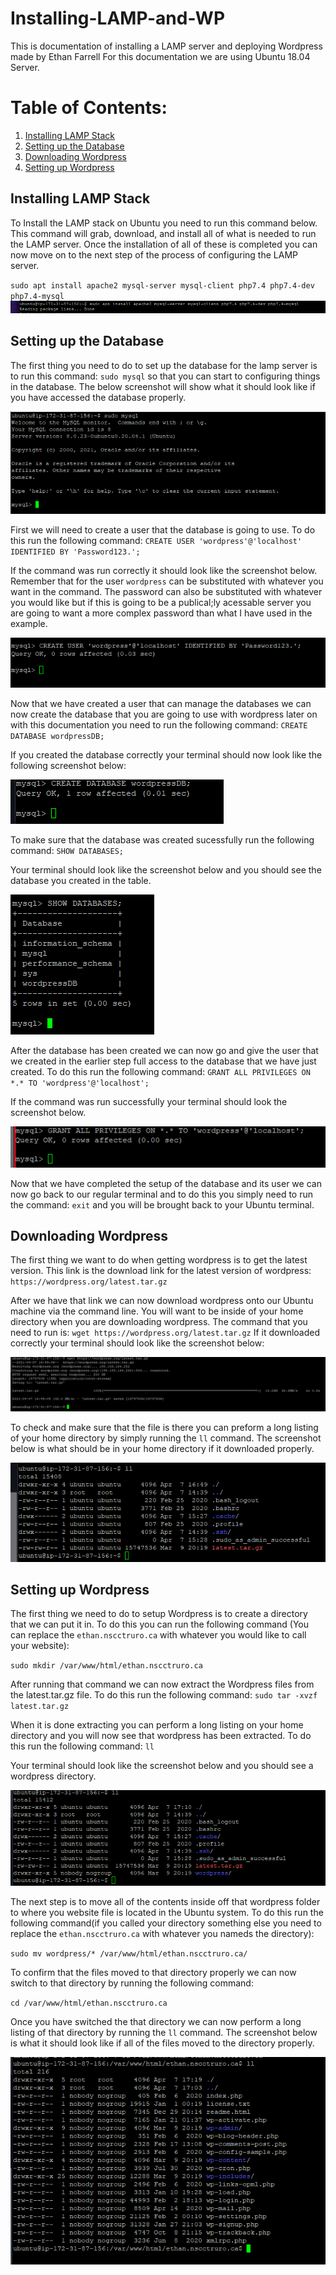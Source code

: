# Installing-LAMP-and-WP
This is documentation of installing a LAMP server and deploying Wordpress made by Ethan Farrell
For this documentation we are using Ubuntu 18.04 Server.

# Table of Contents:
1. [Installing LAMP Stack](#Installing-LAMP-Stack)
2. [Setting up the Database](#Setting-up-the-Database)
3. [Downloading Wordpress](#Downloading-Wordpress)
4. [Setting up Wordpress](#Setting-up-Wordpress)


## Installing LAMP Stack

To Install the LAMP stack on Ubuntu you need to run this command below. This command will grab, download, and install all of what is needed to run the LAMP server. Once the installation of all of these is completed you can now move on to the next step of the process of configuring the LAMP server.

`sudo apt install apache2 mysql-server mysql-client php7.4 php7.4-dev php7.4-mysql`
![alt text](https://github.com/Trailblazer780/Installing-LAMP-and-WP/blob/main/Images/Capture%201%20Installing%20the%20Lamp%20Stack.PNG)

## Setting up the Database

The first thing you need to do to set up the database for the lamp server is to run this command: `sudo mysql` so that you can start to configuring things in the database. The below screenshot will show what it should look like if you have accessed the database properly.

![alt text](https://github.com/Trailblazer780/Installing-LAMP-and-WP/blob/main/Images/Capture%202%20Setting%20Up%20the%20database.PNG)

First we will need to create a user that the database is going to use. To do this run the following command:
`CREATE USER 'wordpress'@'localhost' IDENTIFIED BY 'Password123.';`

If the command was run correctly it should look like the screenshot below. Remember that for the user `wordpress` can be substituted with whatever you want in the command. The password can also be substituted with whatever you would like but if this is going to be a publical;ly acessable server you are going to want a more complex password than what I have used in the example.

![alt text](https://github.com/Trailblazer780/Installing-LAMP-and-WP/blob/main/Images/Capture%203%20Create%20Database%20user.PNG)

Now that we have created a user that can manage the databases we can now create the database that you are going to use with wordpress later on with this documentation you need to run the following command: 
`CREATE DATABASE wordpressDB;`

If you created the database correctly your terminal should now look like the following screenshot below:

![alt text](https://github.com/Trailblazer780/Installing-LAMP-and-WP/blob/main/Images/Capture%204%20Creating%20Database.PNG)

To make sure that the database was created sucessfully run the following command:
`SHOW DATABASES;`

Your terminal should look like the screenshot below and you should see the database you created in the table.

![alt text](https://github.com/Trailblazer780/Installing-LAMP-and-WP/blob/main/Images/Capture%205%20Show%20Databases.PNG)

After the database has been created we can now go and give the user that we created in the earlier step full access to the database that we have just created. To do this run the following command:
`GRANT ALL PRIVILEGES ON *.* TO 'wordpress'@'localhost';`

If the command was run successfully your terminal should look the screenshot below.

![alt text](https://github.com/Trailblazer780/Installing-LAMP-and-WP/blob/main/Images/Capture%206%20Grant%20permissions%20to%20DB%20User.PNG)

Now that we have completed the setup of the database and its user we can now go back to our regular terminal and to do this you simply need to run the command: `exit` and you will be brought back to your Ubuntu terminal.


## Downloading Wordpress

The first thing we want to do when getting wordpress is to get the latest version. This link is the download link for the latest version of wordpress: `https://wordpress.org/latest.tar.gz`

After we have that link we can now download wordpress onto our Ubuntu machine via the command line. You will want to be inside of your home directory when you are downloading wordpress. The command that you need to run is: `wget https://wordpress.org/latest.tar.gz` If it downloaded correctly your terminal should look like the screenshot below:

![alt text](https://github.com/Trailblazer780/Installing-LAMP-and-WP/blob/main/Images/Capture%207%20Downloading%20Wordpress.PNG)

To check and make sure that the file is there you can preform a long listing of your home directory by simply running the `ll` command. The screenshot below is what should be in your home directory if it downloaded properly.

![alt text](https://github.com/Trailblazer780/Installing-LAMP-and-WP/blob/main/Images/Capture%208%20Checking%20that%20wordpress%20is%20there.PNG)


## Setting up Wordpress

The first thing we need to do to setup Wordpress is to create a directory that we can put it in. To do this you can run the following command (You can replace the `ethan.nscctruro.ca` with whatever you would like to call your website):

`sudo mkdir /var/www/html/ethan.nscctruro.ca`

After running that command we can now extract the Wordpress files from the latest.tar.gz file. To do this run the following command:
`sudo tar -xvzf latest.tar.gz`

When it is done extracting you can perform a long listing on your home directory and you will now see that wordpress has been extracted. To do this run the following command: `ll`

Your terminal should look like the screenshot below and you should see a wordpress directory.

![alt text](https://github.com/Trailblazer780/Installing-LAMP-and-WP/blob/main/Images/Capture%209%20Extracted%20wordpress.PNG)

The next step is to move all of the contents inside off that wordpress folder to where you website file is located in the Ubuntu system. To do this run the following command(if you called your directory something else you need to replace the `ethan.nscctruro.ca` with whatever you nameds the directory):

`sudo mv wordpress/* /var/www/html/ethan.nscctruro.ca/`

To confirm that the files moved to that directory properly we can now switch to that directory by running the following command:

`cd /var/www/html/ethan.nscctruro.ca`

Once you have switched the that directory we can now perform a long listing of that directory by running the `ll` command. The screenshot below is what it should look like if all of the files moved to the directory properly.

![alt text](https://github.com/Trailblazer780/Installing-LAMP-and-WP/blob/main/Images/Capture%2010%20Checking%20wordpress%20moved%20files.PNG)
